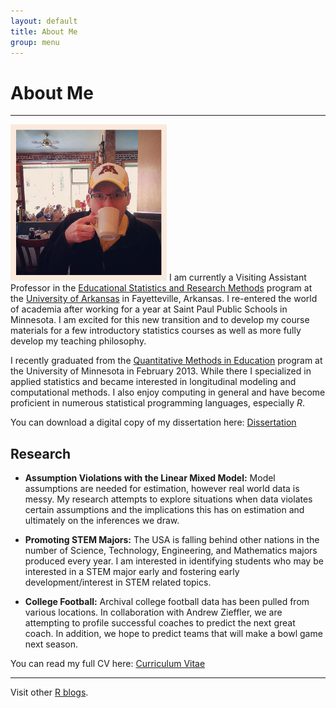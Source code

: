 ```yaml
---
layout: default
title: About Me
group: menu
---
```



# About Me #
- - - -

![floatright](images/twitProfileSmall.jpg)
I am currently a Visiting Assistant Professor in the [Educational Statistics and Research Methods](http://edfd.uark.edu/) program at the [University of Arkansas](http://uark.edu) in Fayetteville, Arkansas.  I re-entered the world of academia after working for a year at Saint Paul Public Schools in Minnesota.  I am excited for this new transition and to develop my course materials for a few introductory statistics courses as well as more fully develop my teaching philosophy.

I recently graduated from the [Quantitative Methods in Education](http://www.cehd.umn.edu/EdPsych/programs/QME/) program at the University of Minnesota in February 2013.  While there I specialized in applied statistics and became interested in longitudinal modeling and computational methods.  I also enjoy computing in general and have become proficient in numerous statistical programming languages, especially *R*.  

You can download a digital copy of my dissertation here: [Dissertation](http://purl.umn.edu/146916)


Research
-------

 - **Assumption Violations with the Linear Mixed Model:**  Model assumptions are needed for estimation, however real world data is messy.  My research attempts to explore situations when data violates certain assumptions and the implications this has on estimation and ultimately on the inferences we draw.
 
 - **Promoting STEM Majors:**  The USA is falling behind other nations in the number of Science, Technology, Engineering, and Mathematics majors produced every year.  I am interested in identifying students who may be interested in a STEM major early and fostering early development/interest in STEM related topics.
 
 - **College Football:**  Archival college football data has been pulled from various locations.  In collaboration with Andrew Zieffler, we are attempting to profile successful coaches to predict the next great coach.  In addition, we hope to predict teams that will make a bowl game next season.
 
You can read my full CV here: [Curriculum Vitae](/LeBeauCV-website.pdf)

- - - - - 
Visit other [R blogs](http://www.r-bloggers.com/).
